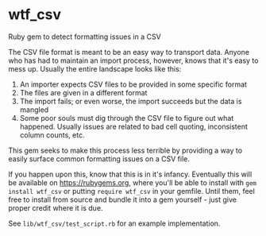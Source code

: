 # wtf_csv
Ruby gem to detect formatting issues in a CSV

The CSV file format is meant to be an easy way to transport data. Anyone who has had to maintain an import process, however, knows that it's easy to mess up. Usually the entire landscape looks like this:
  1. An importer expects CSV files to be provided in some specific format
  2. The files are given in a different format
  3. The import fails; or even worse, the import succeeds but the data is mangled
  4. Some poor souls must dig through the CSV file to figure out what happened. Usually issues are related to bad cell quoting, inconsistent column counts, etc.
  
This gem seeks to make this process less terrible by providing a way to easily surface common formatting issues on a CSV file.

If you happen upon this, know that this is in it's infancy. Eventually this will be available on https://rubygems.org, where you'll be able to install with `gem install wtf_csv` or putting `require wtf_csv` in your gemfile. Until them, feel free to install from source and bundle it into a gem yourself - just give proper credit where it is due.

See `lib/wtf_csv/test_script.rb` for an example implementation.
